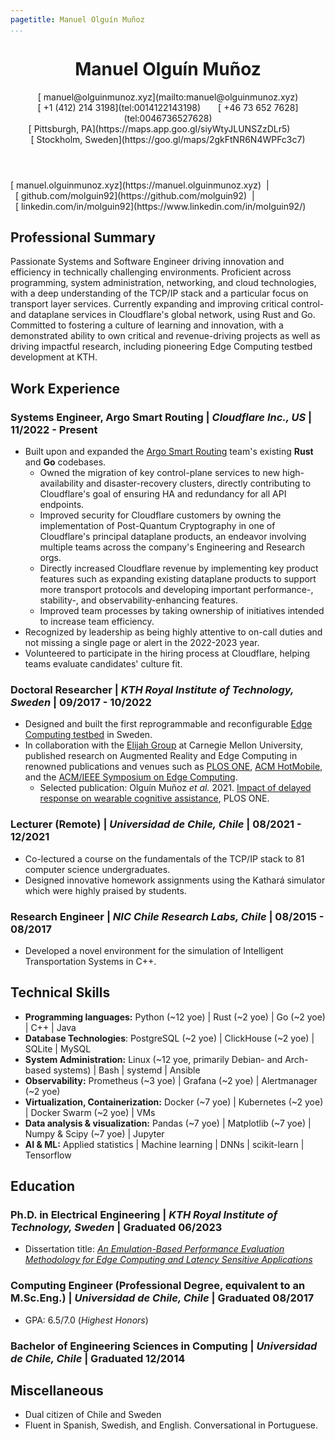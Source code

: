 ```yaml
---
pagetitle: Manuel Olguín Muñoz
...
```


<!-- <script src="https://kit.fontawesome.com/e611f8d768.js" crossorigin="anonymous"  data-auto-a11y="true"></script> -->
<script src="https://use.fontawesome.com/releases/v6.0.0/js/all.js" data-auto-a11y="true" ></script>
<link rel="stylesheet" href="https://fonts.googleapis.com/css?family=Arimo">

<!-- # Manuel Olguín Muñoz -->

<header>
  <h1>Manuel Olguín Muñoz</h1>
  <span><p>
  [<i class="fas fa-envelope"></i>&nbsp;manuel@olguinmunoz.xyz](mailto:manuel@olguinmunoz.xyz)</br>
  [<i class="fa-solid fa-phone"></i>&nbsp;+1 (412) 214 3198](tel:0014122143198)&emsp;&emsp;[<i class="fa-solid fa-phone"></i>&nbsp;+46 73 652 7628](tel:0046736527628)</br>
  [<i class="fa-solid fa-map-location"></i>&nbsp;Pittsburgh, PA](https://maps.app.goo.gl/siyWtyJLUNSZzDLr5)&emsp;&emsp;[<i class="fa-solid fa-map-location"></i>&nbsp;Stockholm, Sweden](https://goo.gl/maps/2gkFtNR6N4WPFc3c7)</br>
  </p>
  </span>
</header>

<span>
[<i class="fas fa-link"></i>&nbsp;manuel.olguinmunoz.xyz](https://manuel.olguinmunoz.xyz)&nbsp;&nbsp;|&nbsp;&nbsp;[<i class="fa-brands fa-github fa-lg"></i>&nbsp;github.com/molguin92](https://github.com/molguin92)&nbsp;&nbsp;|&nbsp;&nbsp;[<i class="fa-brands fa-linkedin fa-lg"></i>&nbsp;linkedin.com/in/molguin92](https://www.linkedin.com/in/molguin92/)
</span>

## Professional Summary

Passionate Systems and Software Engineer driving innovation and efficiency in technically challenging environments.
Proficient across programming, system administration, networking, and cloud technologies, with a deep understanding of the TCP/IP stack and a particular focus on transport layer services.
Currently expanding and improving critical control- and dataplane services in Cloudflare's global network, using Rust and Go.
Committed to fostering a culture of learning and innovation, with a demonstrated ability to own critical and revenue-driving projects as well as driving impactful research, including pioneering Edge Computing testbed development at KTH.

## Work Experience

### Systems Engineer, Argo Smart Routing | _Cloudflare Inc., US_ | 11/2022 - Present

* Built upon and expanded the [Argo Smart Routing](https://www.cloudflare.com/application-services/products/argo-smart-routing/) team's existing **Rust** and **Go** codebases.
  * Owned the migration of key control-plane services to new high-availability and disaster-recovery clusters, directly contributing to Cloudflare's goal of ensuring HA and redundancy for all API endpoints.
  * Improved security for Cloudflare customers by owning the implementation of Post-Quantum Cryptography in one of Cloudflare's principal dataplane products, an endeavor involving multiple teams across the company's Engineering and Research orgs.
  * Directly increased Cloudflare revenue by implementing key product features such as expanding existing dataplane products to support more transport protocols and developing important performance-, stability-, and observability-enhancing features.
  * Improved team processes by taking ownership of initiatives intended to increase team efficiency.
* Recognized by leadership as being highly attentive to on-call duties and not missing a single page or alert in the 2022-2023 year.
* Volunteered to participate in the hiring process at Cloudflare, helping teams evaluate candidates' culture fit.

### Doctoral Researcher | _KTH Royal Institute of Technology, Sweden_ | 09/2017 - 10/2022

* Designed and built the first reprogrammable and reconfigurable [Edge Computing testbed](https://manuel.olguinmunoz.xyz/projects/expeca_testbed/) in Sweden.
* In collaboration with the [Elijah Group](https://elijah.cs.cmu.edu/) at Carnegie Mellon University, published research on Augmented Reality and Edge Computing in renowned publications and venues such as [PLOS ONE](https://journals.plos.org/plosone/), [ACM HotMobile](http://www.hotmobile.org/main/), and the [ACM/IEEE Symposium on Edge Computing](http://acm-ieee-sec.org/).
  * Selected publication: Olguín Muñoz _et al._ 2021. [Impact of delayed response on wearable cognitive assistance](https://doi.org/10.1371/journal.pone.0248690), PLOS ONE.

### Lecturer (Remote) | _Universidad de Chile, Chile_ | 08/2021 - 12/2021

* Co-lectured a course on the fundamentals of the TCP/IP stack to 81 computer science undergraduates.
* Designed innovative homework assignments using the Kathará simulator which were highly praised by students.

### Research Engineer | _NIC Chile Research Labs, Chile_ | 08/2015 - 08/2017

* Developed a novel environment for the simulation of Intelligent Transportation Systems in C++.

## Technical Skills

* **Programming languages:** Python (\~12 yoe) | Rust (\~2 yoe) | Go (\~2 yoe) | C++ | Java
* **Database Technologies**: PostgreSQL (\~2 yoe) | ClickHouse (\~2 yoe) | SQLite | MySQL
* **System Administration:** Linux (\~12 yoe, primarily Debian- and Arch-based systems) | Bash | systemd | Ansible
* **Observability:** Prometheus (\~3 yoe) | Grafana (\~2 yoe) | Alertmanager (\~2 yoe)
* **Virtualization, Containerization:** Docker (\~7 yoe) | Kubernetes (~2 yoe) | Docker Swarm (\~2 yoe) | VMs
* **Data analysis & visualization:** Pandas (\~7 yoe) | Matplotlib (\~7 yoe) | Numpy \& Scipy (\~7 yoe) | Jupyter
* **AI & ML:** Applied statistics | Machine learning | DNNs | scikit-learn | Tensorflow

## Education

### Ph.D. in Electrical Engineering | _KTH Royal Institute of Technology, Sweden_ | Graduated 06/2023

* Dissertation title: [_An Emulation-Based Performance Evaluation Methodology for Edge Computing and Latency Sensitive Applications_](https://www.diva-portal.org/smash/record.jsf?pid=diva2%3A1758413&dswid=-687)

### Computing Engineer (Professional Degree, equivalent to an M.Sc.Eng.) | _Universidad de Chile, Chile_ | Graduated 08/2017

* GPA: 6.5/7.0 (_Highest Honors_)

### Bachelor of Engineering Sciences in Computing | _Universidad de Chile, Chile_ | Graduated 12/2014

## Miscellaneous

* Dual citizen of Chile and Sweden
* Fluent in Spanish, Swedish, and English. Conversational in Portuguese.
